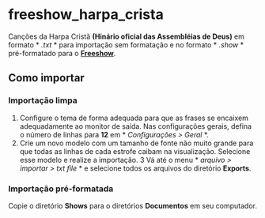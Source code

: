 # freeshow_harpa_crista

Canções da Harpa Cristã **(Hinário oficial das Assembléias de Deus)** em formato * *.txt* * para importação sem formatação e no formato * *.show* * pré-formatado para o [**Freeshow**](https://freeshow.app/).

## Como importar

### Importação limpa

1. Configure o tema de forma adequada para que as frases se encaixem adequadamente ao monitor de saída. Nas configurações gerais, defina o número de linhas para **12** em * *Configurações > Geral* *.
2. Crie um novo modelo com um tamanho de fonte não muito grande para que todas as linhas de cada estrofe caibam na visualização. Selecione esse modelo e realize a importação.
3 Vá até o menu * *arquivo > importar > txt file* * e selecione todos os arquivos do diretório **Exports**.

### Importação pré-formatada

Copie o diretório **Shows** para o diretórios **Documentos** em seu computador.
